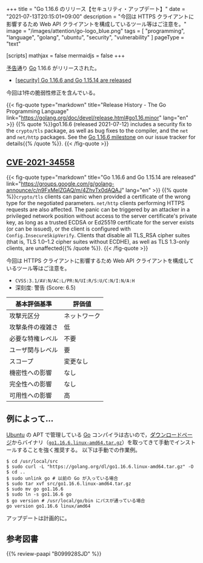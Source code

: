 +++
title = "Go 1.16.6 のリリース【セキュリティ・アップデート】"
date =  "2021-07-13T20:15:01+09:00"
description = "今回は HTTPS クライアントに影響するため Web API クライアントを構成しているツール等はご注意を。"
image = "/images/attention/go-logo_blue.png"
tags  = [ "programming", "language", "golang", "ubuntu", "security", "vulnerability" ]
pageType = "text"

[scripts]
  mathjax = false
  mermaidjs = false
+++

[予告](https://groups.google.com/g/golang-announce/c/JvWG9FUUYT0 "[security] Go 1.16.6 and Go 1.15.14 pre-announcement")通り [Go] 1.16.6 がリリースされた。

- [[security] Go 1.16.6 and Go 1.15.14 are released](https://groups.google.com/g/golang-announce/c/n9FxMelZGAQ/m/4ZhvTx0dAQAJ)

今回は1件の脆弱性修正を含んでいる。

{{< fig-quote type="markdown" title="Release History - The Go Programming Language" link="https://golang.org/doc/devel/release.html#go1.16.minor" lang="en" >}}
{{% quote %}}go1.16.6 (released 2021-07-12) includes a security fix to the `crypto/tls` package, as well as bug fixes to the compiler, and the `net` and `net/http` packages. See the [Go 1.16.6 milestone](https://github.com/golang/go/issues?q=milestone%3AGo1.16.6+label%3ACherryPickApproved) on our issue tracker for details{{% /quote %}}.
{{< /fig-quote >}}

## [CVE-2021-34558]

{{< fig-quote type="markdown" title="Go 1.16.6 and Go 1.15.14 are released" link="https://groups.google.com/g/golang-announce/c/n9FxMelZGAQ/m/4ZhvTx0dAQAJ" lang="en" >}}
{{% quote %}}`crypto/tls` clients can panic when provided a certificate of the wrong type for the negotiated parameters.  `net/http` clients performing HTTPS requests are also affected. The panic can be triggered by an attacker in a privileged network position without access to the server certificate's private key, as long as a trusted ECDSA or Ed25519 certificate for the server exists (or can be issued), or the client is configured with `Config.InsecureSkipVerify`. Clients that disable all TLS_RSA cipher suites (that is, TLS 1.0–1.2 cipher suites without ECDHE), as well as TLS 1.3-only clients, are unaffected{{% /quote %}}.
{{< /fig-quote >}}

今回は HTTPS クライアントに影響するため Web API クライアントを構成しているツール等はご注意を。

- `CVSS:3.1/AV:N/AC:L/PR:N/UI:R/S:U/C:N/I:N/A:H`
- 深刻度: 警告 (Score: 6.5)

| 基本評価基準 | 評価値 |
|--------|-------|
| 攻撃元区分 | ネットワーク |
| 攻撃条件の複雑さ | 低 |
| 必要な特権レベル | 不要 |
| ユーザ関与レベル | 要 |
| スコープ | 変更なし |
| 機密性への影響 | なし |
| 完全性への影響 | なし |
| 可用性への影響 | 高 |

## 例によって...

[Ubuntu] の APT で管理している [Go] コンパイラは古いので，[ダウンロードページ](https://golang.org/dl/ "Downloads - The Go Programming Language")からバイナリ（[`go1.16.6.linux-amd64.tar.gz`](https://golang.org/dl/go1.16.6.linux-amd64.tar.gz)）を取ってきて手動でインストールすることを強く推奨する。
以下は手動での作業例。

```text
$ cd /usr/local/src
$ sudo curl -L "https://golang.org/dl/go1.16.6.linux-amd64.tar.gz" -O
$ cd ..
$ sudo unlink go # 以前の Go が入っている場合
$ sudo tar xvf src/go1.16.6.linux-amd64.tar.gz
$ sudo mv go go1.16.6
$ sudo ln -s go1.16.6 go
$ go version # /usr/local/go/bin にパスが通っている場合
go version go1.16.6 linux/amd64
```

アップデートは計画的に。

[Go]: https://golang.org/ "The Go Programming Language"
[Ubuntu]: https://www.ubuntu.com/ "The leading operating system for PCs, IoT devices, servers and the cloud | Ubuntu"
[CVE-2021-34558]: https://nvd.nist.gov/vuln/detail/CVE-2021-34558

## 参考図書

{{% review-paapi "B099928SJD" %}} <!-- プログラミング言語Go -->
